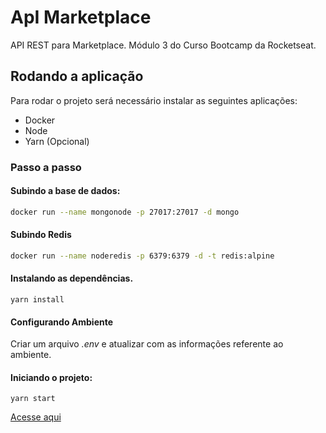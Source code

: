 # ApI Marketplace

API REST para Marketplace. Módulo 3 do Curso Bootcamp da Rocketseat.

## Rodando a aplicação

Para rodar o projeto será necessário instalar as seguintes aplicações:

- Docker
- Node
- Yarn (Opcional)

### Passo a passo

#### Subindo a base de dados:

```sh
docker run --name mongonode -p 27017:27017 -d mongo
```

#### Subindo Redis

```sh
docker run --name noderedis -p 6379:6379 -d -t redis:alpine
```

#### Instalando as dependências.

```
yarn install
```

#### Configurando Ambiente

Criar um arquivo _.env_ e atualizar com as informações referente ao ambiente.

#### Iniciando o projeto:

```
yarn start
```

[Acesse aqui](http://localhost:3000)

